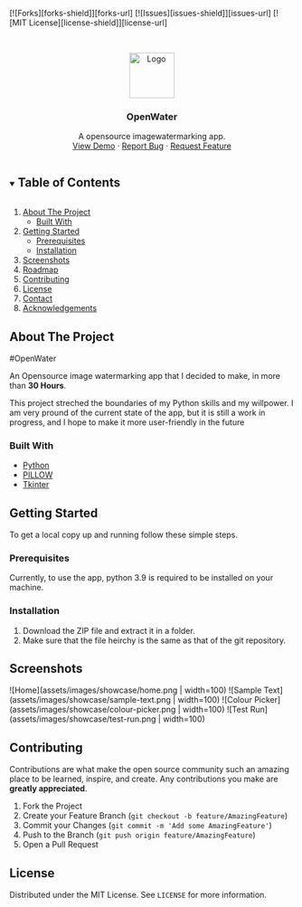 [![Forks][forks-shield]][forks-url]
[![Issues][issues-shield]][issues-url]
[![MIT License][license-shield]][license-url]

<!-- PROJECT LOGO -->
<br />
<p align="center">
  <a href="https://github.com/YOULOF2/OpenWater">
    <img src="images/logo.png" alt="Logo" width="80" height="80">
  </a>

  <h3 align="center">OpenWater</h3>

  <p align="center">
    A opensource imagewatermarking app.
    <br />
    <a href="https://github.com/github_username/repo_name">View Demo</a>
    ·
    <a href="https://github.com/YOULOF2/OpenWater/issues">Report Bug</a>
    ·
    <a href="https://github.com/YOULOF2/OpenWater/issues">Request Feature</a>
  </p>



<!-- TABLE OF CONTENTS -->
<details open="open">
  <summary><h2 style="display: inline-block">Table of Contents</h2></summary>
  <ol>
    <li>
      <a href="#about-the-project">About The Project</a>
      <ul>
        <li><a href="#built-with">Built With</a></li>
      </ul>
    </li>
    <li>
      <a href="#getting-started">Getting Started</a>
      <ul>
        <li><a href="#prerequisites">Prerequisites</a></li>
        <li><a href="#installation">Installation</a></li>
      </ul>
    </li>
    <li><a href="#Screenshots">Screenshots</a></li>
    <li><a href="#roadmap">Roadmap</a></li>
    <li><a href="#contributing">Contributing</a></li>
    <li><a href="#license">License</a></li>
    <li><a href="#contact">Contact</a></li>
    <li><a href="#acknowledgements">Acknowledgements</a></li>
  </ol>
</details>



<!-- ABOUT THE PROJECT -->
## About The Project

#OpenWater

An Opensource image watermarking app that I decided to make, in more than **30 Hours**.

This project streched the boundaries of my Python skills and my willpower.
I am very pround of the current state of the app, but it is still a work in progress, 
and I hope to make it more user-friendly in the future


### Built With

* [Python](https://www.python.org/)
* [PILLOW](https://pillow.readthedocs.io/en/stable/index.html)
* [Tkinter](https://docs.python.org/3/library/tkinter.html)



<!-- GETTING STARTED -->
## Getting Started

To get a local copy up and running follow these simple steps.

### Prerequisites

Currently, to use the app, python 3.9 is required to be installed on your machine.

### Installation

1. Download the ZIP file and extract it in a folder.
2. Make sure that the file heirchy is the same as that of the git repository.



## Screenshots
![Home](assets/images/showcase/home.png | width=100)
![Sample Text](assets/images/showcase/sample-text.png | width=100)
![Colour Picker](assets/images/showcase/colour-picker.png | width=100)
![Test Run](assets/images/showcase/test-run.png | width=100)


<!-- CONTRIBUTING -->
## Contributing

Contributions are what make the open source community such an amazing place to be learned, inspire, and create. Any contributions you make are **greatly appreciated**.

1. Fork the Project
2. Create your Feature Branch (`git checkout -b feature/AmazingFeature`)
3. Commit your Changes (`git commit -m 'Add some AmazingFeature'`)
4. Push to the Branch (`git push origin feature/AmazingFeature`)
5. Open a Pull Request



<!-- LICENSE -->
## License

Distributed under the MIT License. See `LICENSE` for more information.




[comment]: <> (<!-- MARKDOWN LINKS & IMAGES -->)

[comment]: <> (<!-- https://www.markdownguide.org/basic-syntax/#reference-style-links -->)

[comment]: <> ([contributors-shield]: https://img.shields.io/github/contributors/github_username/repo.svg?style=for-the-badge)

[comment]: <> ([contributors-url]: https://github.com/github_username/repo/graphs/contributors)

[comment]: <> ([forks-shield]: https://img.shields.io/github/forks/github_username/repo.svg?style=for-the-badge)

[comment]: <> ([forks-url]: https://github.com/github_username/repo/network/members)

[comment]: <> ([stars-shield]: https://img.shields.io/github/stars/github_username/repo.svg?style=for-the-badge)

[comment]: <> ([stars-url]: https://github.com/github_username/repo/stargazers)

[comment]: <> ([issues-shield]: https://img.shields.io/github/issues/github_username/repo.svg?style=for-the-badge)

[comment]: <> ([issues-url]: https://github.com/github_username/repo/issues)

[comment]: <> ([license-shield]: https://img.shields.io/github/license/github_username/repo.svg?style=for-the-badge)

[comment]: <> ([license-url]: https://github.com/github_username/repo/blob/master/LICENSE.txt)

[comment]: <> ([linkedin-shield]: https://img.shields.io/badge/-LinkedIn-black.svg?style=for-the-badge&logo=linkedin&colorB=555)

[comment]: <> ([linkedin-url]: https://linkedin.com/in/github_username)